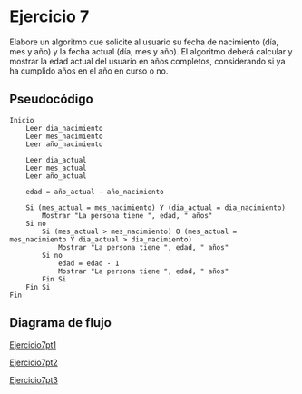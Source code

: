 # Ejercicio 7

Elabore un algoritmo que solicite al usuario su fecha de nacimiento (día, mes y año) y la fecha actual (día, mes y año). El algoritmo deberá calcular y mostrar la edad actual del usuario en años completos, considerando si ya ha cumplido años en el año en curso o no.

## Pseudocódigo

```
Inicio
    Leer dia_nacimiento
    Leer mes_nacimiento
    Leer año_nacimiento

    Leer dia_actual
    Leer mes_actual
    Leer año_actual

    edad = año_actual - año_nacimiento

    Si (mes_actual = mes_nacimiento) Y (dia_actual = dia_nacimiento)
        Mostrar "La persona tiene ", edad, " años"
    Si no
        Si (mes_actual > mes_nacimiento) O (mes_actual = mes_nacimiento Y dia_actual > dia_nacimiento)
            Mostrar "La persona tiene ", edad, " años"
        Si no
            edad = edad - 1
            Mostrar "La persona tiene ", edad, " años"
        Fin Si
    Fin Si
Fin

```

## Diagrama de flujo
[Ejercicio7pt1](diagrama7pt1.png)

[Ejercicio7pt2](diagrama7pt2.png)

[Ejercicio7pt3](diagrama7pt3.png)

